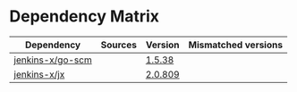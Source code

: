 # Dependency Matrix

Dependency | Sources | Version | Mismatched versions
---------- | ------- | ------- | -------------------
[jenkins-x/go-scm](https://github.com/jenkins-x/go-scm) |  | [1.5.38]() | 
[jenkins-x/jx](https://github.com/jenkins-x/jx) |  | [2.0.809](https://github.com/jenkins-x/jx/releases/tag/v2.0.809) | 
